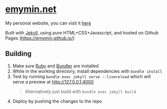 # [emymin.net](https://emymin.net)
My personal website, you can visit it [here](https://emymin.net)

Built with [Jekyll](https://jekyllrb.com/), using pure HTML+CSS+Javascript, and hosted on Github Pages (https://emymin.github.io/)

## Building

1. Make sure [Ruby](https://www.ruby-lang.org) and [Bundler](https://bundler.io/) are installed
2. While in the working directory, install dependencies with ```bundle install```
3. Test by running ```bundle exec jekyll serve --livereload``` which will serve a preview at http://127.0.0.1:4000
    > Alternatively just build with ```bundle exec jekyll build```
4. Deploy by pushing the changes to the repo
